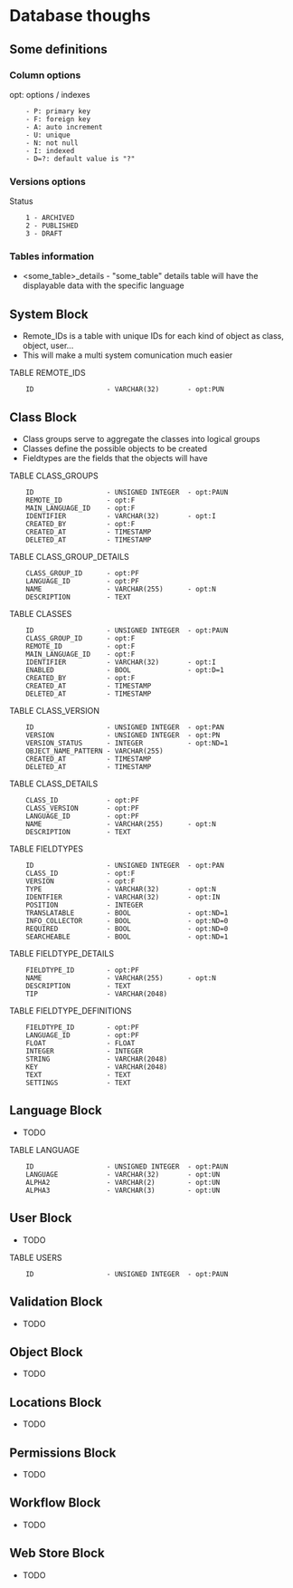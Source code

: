 # Database thoughs

## Some definitions

### Column options
opt: options / indexes
```
    - P: primary key
    - F: foreign key
    - A: auto increment
    - U: unique
    - N: not null
    - I: indexed
    - D=?: default value is "?"
```

### Versions options
Status
```
    1 - ARCHIVED
    2 - PUBLISHED
    3 - DRAFT
```

### Tables information
* <some_table>_details - "some_table" details table will have the displayable data with the specific language

## System Block

* Remote_IDs is a table with unique IDs for each kind of object as class, object, user...
* This will make a multi system comunication much easier


TABLE REMOTE_IDS
```
    ID                  - VARCHAR(32)       - opt:PUN 
```

## Class Block

* Class groups serve to aggregate the classes into logical groups
* Classes define the possible objects to be created
* Fieldtypes are the fields that the objects will have

TABLE CLASS_GROUPS
```
    ID                  - UNSIGNED INTEGER  - opt:PAUN
    REMOTE_ID           - opt:F
    MAIN_LANGUAGE_ID    - opt:F
    IDENTIFIER          - VARCHAR(32)       - opt:I
    CREATED_BY          - opt:F
    CREATED_AT          - TIMESTAMP
    DELETED_AT          - TIMESTAMP
```

TABLE CLASS_GROUP_DETAILS
```
    CLASS_GROUP_ID      - opt:PF
    LANGUAGE_ID         - opt:PF
    NAME                - VARCHAR(255)      - opt:N
    DESCRIPTION         - TEXT
```

TABLE CLASSES
```
    ID                  - UNSIGNED INTEGER  - opt:PAUN
    CLASS_GROUP_ID      - opt:F 
    REMOTE_ID           - opt:F
    MAIN_LANGUAGE_ID    - opt:F            
    IDENTIFIER          - VARCHAR(32)       - opt:I
    ENABLED             - BOOL              - opt:D=1
    CREATED_BY          - opt:F
    CREATED_AT          - TIMESTAMP
    DELETED_AT          - TIMESTAMP
```

TABLE CLASS_VERSION
```
    ID                  - UNSIGNED INTEGER  - opt:PAN
    VERSION             - UNSIGNED INTEGER  - opt:PN
    VERSION_STATUS      - INTEGER           - opt:ND=1
    OBJECT_NAME_PATTERN - VARCHAR(255)
    CREATED_AT          - TIMESTAMP
    DELETED_AT          - TIMESTAMP
```

TABLE CLASS_DETAILS
```
    CLASS_ID            - opt:PF
    CLASS_VERSION       - opt:PF
    LANGUAGE_ID         - opt:PF
    NAME                - VARCHAR(255)      - opt:N
    DESCRIPTION         - TEXT
```

TABLE FIELDTYPES
```
    ID                  - UNSIGNED INTEGER  - opt:PAN
    CLASS_ID            - opt:F
    VERSION             - opt:F
    TYPE                - VARCHAR(32)       - opt:N
    IDENTFIER           - VARCHAR(32)       - opt:IN
    POSITION            - INTEGER
    TRANSLATABLE        - BOOL              - opt:ND=1
    INFO_COLLECTOR      - BOOL              - opt:ND=0
    REQUIRED            - BOOL              - opt:ND=0
    SEARCHEABLE         - BOOL              - opt:ND=1
```

TABLE FIELDTYPE_DETAILS
```
    FIELDTYPE_ID        - opt:PF
    NAME                - VARCHAR(255)      - opt:N
    DESCRIPTION         - TEXT
    TIP                 - VARCHAR(2048)
```

TABLE FIELDTYPE_DEFINITIONS
```
    FIELDTYPE_ID        - opt:PF
    LANGUAGE_ID         - opt:PF
    FLOAT               - FLOAT
    INTEGER             - INTEGER
    STRING              - VARCHAR(2048)
    KEY                 - VARCHAR(2048)
    TEXT                - TEXT
    SETTINGS            - TEXT
```
 
## Language Block
* TODO

TABLE LANGUAGE
```
    ID                  - UNSIGNED INTEGER  - opt:PAUN
    LANGUAGE            - VARCHAR(32)       - opt:UN
    ALPHA2              - VARCHAR(2)        - opt:UN
    ALPHA3              - VARCHAR(3)        - opt:UN
```

## User Block
* TODO

TABLE USERS
```
    ID                  - UNSIGNED INTEGER  - opt:PAUN
```

## Validation Block
* TODO

## Object Block
* TODO

## Locations Block
* TODO

## Permissions Block
* TODO

## Workflow Block
* TODO

## Web Store Block
* TODO
